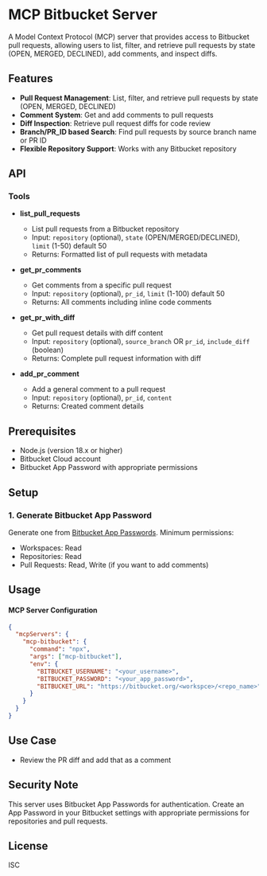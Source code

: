 # MCP Bitbucket Server

A Model Context Protocol (MCP) server that provides access to Bitbucket pull requests, allowing users to list, filter, and retrieve pull requests by state (OPEN, MERGED, DECLINED), add comments, and inspect diffs.

## Features

- **Pull Request Management**: List, filter, and retrieve pull requests by state (OPEN, MERGED, DECLINED)
- **Comment System**: Get and add comments to pull requests
- **Diff Inspection**: Retrieve pull request diffs for code review
- **Branch/PR_ID based Search**: Find pull requests by source branch name or PR ID
- **Flexible Repository Support**: Works with any Bitbucket repository

## API

### Tools

- **list_pull_requests**
  - List pull requests from a Bitbucket repository
  - Input: `repository` (optional), `state` (OPEN/MERGED/DECLINED), `limit` (1-50) default 50
  - Returns: Formatted list of pull requests with metadata

- **get_pr_comments**
  - Get comments from a specific pull request
  - Input: `repository` (optional), `pr_id`, `limit` (1-100) default 50
  - Returns: All comments including inline code comments

- **get_pr_with_diff**
  - Get pull request details with diff content
  - Input: `repository` (optional), `source_branch` OR `pr_id`, `include_diff` (boolean)
  - Returns: Complete pull request information with diff

- **add_pr_comment**
  - Add a general comment to a pull request
  - Input: `repository` (optional), `pr_id`, `content`
  - Returns: Created comment details

## Prerequisites

- Node.js (version 18.x or higher)
- Bitbucket Cloud account
- Bitbucket App Password with appropriate permissions

## Setup

### 1. Generate Bitbucket App Password

Generate one from [Bitbucket App Passwords](https://bitbucket.org/account/settings/app-passwords/). Minimum permissions:

- Workspaces: Read
- Repositories: Read
- Pull Requests: Read, Write (if you want to add comments)

## Usage

#### MCP Server Configuration

```json
{
  "mcpServers": {
    "mcp-bitbucket": {
      "command": "npx",
      "args": ["mcp-bitbucket"],
      "env": {
        "BITBUCKET_USERNAME": "<your_username>",
        "BITBUCKET_PASSWORD": "<your_app_password>",
        "BITBUCKET_URL": "https://bitbucket.org/<workspce>/<repo_name>"
      }
    }
  }
}
```

## Use Case

- Review the PR diff and add that as a comment

## Security Note

This server uses Bitbucket App Passwords for authentication. Create an App Password in your Bitbucket settings with appropriate permissions for repositories and pull requests.

## License

ISC
